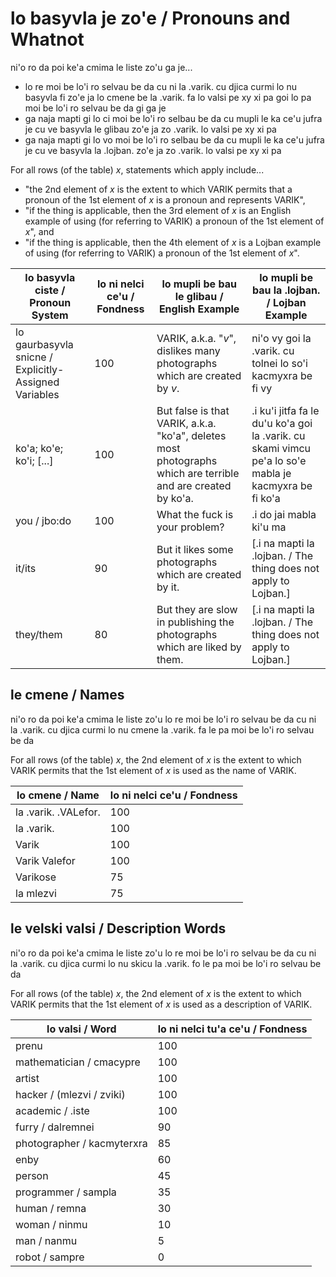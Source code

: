 lo basyvla je zo'e / Pronouns and Whatnot
=========================================

ni'o ro da poi ke'a cmima le liste zo'u ga je...

* lo re moi be lo'i ro selvau be da cu ni la .varik. cu djica curmi lo nu basyvla fi zo'e ja lo cmene be la .varik. fa lo valsi pe xy xi pa goi lo pa moi be lo'i ro selvau be da gi ga je
* ga naja mapti gi lo ci moi be lo'i ro selbau be da cu mupli le ka ce'u jufra je cu ve basyvla le glibau zo'e ja zo .varik. lo valsi pe xy xi pa
* ga naja mapti gi lo vo moi be lo'i ro selbau be da cu mupli le ka ce'u jufra je cu ve basyvla la .lojban. zo'e ja zo .varik. lo valsi pe xy xi pa

For all rows (of the table) $x$, statements which apply include...

* "the 2nd element of $x$ is the extent to which VARIK permits that a pronoun of the 1st element of $x$ is a pronoun and represents VARIK",
* "if the thing is applicable, then the 3rd element of $x$ is an English example of using (for referring to VARIK) a pronoun of the 1st element of $x$", and
* "if the thing is applicable, then the 4th element of $x$ is a Lojban example of using (for referring to VARIK) a pronoun of the 1st element of $x$".

| lo basyvla ciste / Pronoun System	| lo ni nelci ce'u / Fondness	| lo mupli be bau le glibau / English Example		| lo mupli be bau la .lojban. / Lojban Example		|
---	|--	|--		|--
| lo gaurbasyvla snicne / Explicitly-Assigned Variables	| 100	| VARIK, a.k.a. "$v$", dislikes many photographs which are created by $v$.	| ni'o vy goi la .varik. cu tolnei lo so'i kacmyxra be fi vy		|
| ko'a; ko'e; ko'i; [...]	| 100	| But false is that VARIK, a.k.a. "ko'a", deletes most photographs which are terrible and are created by ko'a.	| .i ku'i jitfa fa le du'u ko'a goi la .varik. cu skami vimcu pe'a lo so'e mabla je kacmyxra be fi ko'a	|
| you / jbo:do	| 100	| What the fuck is your problem?		| .i do jai mabla ki'u ma		|
| it/its	| 90	| But it likes some photographs which are created by it.		| [.i na mapti la .lojban. / The thing does not apply to Lojban.]	|
| they/them	| 80	| But they are slow in publishing the photographs which are liked by them.	| [.i na mapti la .lojban. / The thing does not apply to Lojban.]	|

## le cmene / Names
ni'o ro da poi ke'a cmima le liste zo'u lo re moi be lo'i ro selvau be da cu ni la .varik. cu djica curmi lo nu cmene la .varik. fa le pa moi be lo'i ro selvau be da

For all rows (of the table) $x$, the 2nd element of $x$ is the extent to which VARIK permits that the 1st element of $x$ is used as the name of VARIK.

| lo cmene / Name	| lo ni nelci ce'u / Fondness	|
|--	|--	|
| la .varik. .VALefor.	| 100	|
| la .varik.	| 100	|
| Varik	| 100	|
| Varik Valefor	| 100	|
| Varikose	| 75	|
| la mlezvi	| 75	|

## le velski valsi / Description Words
ni'o ro da poi ke'a cmima le liste zo'u lo re moi be lo'i ro selvau be da cu ni la .varik. cu djica curmi lo nu skicu la .varik. fo le pa moi be lo'i ro selvau be da

For all rows (of the table) $x$, the 2nd element of $x$ is the extent to which VARIK permits that the 1st element of $x$ is used as a description of VARIK.

| lo valsi / Word	| lo ni nelci tu'a ce'u / Fondness	|
|--	|--	|
| prenu	| 100	|
| mathematician / cmacypre	| 100	|
| artist	| 100	|
| hacker / (mlezvi / zviki)	| 100	|
| academic / .iste	| 100	|
| furry / dalremnei	| 90	|
| photographer / kacmyterxra	| 85	|
| enby	| 60	|
| person	| 45	|
| programmer / sampla	| 35	|
| human / remna	| 30	|
| woman / ninmu	| 10	|
| man / nanmu	| 5	|
| robot / sampre	| 0	|
